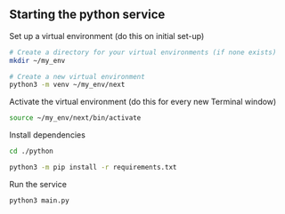 ## Starting the python service

Set up a virtual environment (do this on initial set-up)

```bash
# Create a directory for your virtual environments (if none exists)
mkdir ~/my_env

# Create a new virtual environment
python3 -m venv ~/my_env/next
```

Activate the virtual environment (do this for every new Terminal window)

```bash
source ~/my_env/next/bin/activate
```

Install dependencies 

```bash
cd ./python

python3 -m pip install -r requirements.txt
```

Run the service 

```bash
python3 main.py
```
